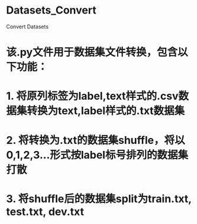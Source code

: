 # Datasets_Convert
Convert Datasets
# 该.py文件用于数据集文件转换，包含以下功能：
# 1. 将原列标签为label,text样式的.csv数据集转换为text,label样式的.txt数据集
# 2. 将转换为.txt的数据集shuffle，将以0,1,2,3...形式按label标号排列的数据集打散
# 3. 将shuffle后的数据集split为train.txt, test.txt, dev.txt
